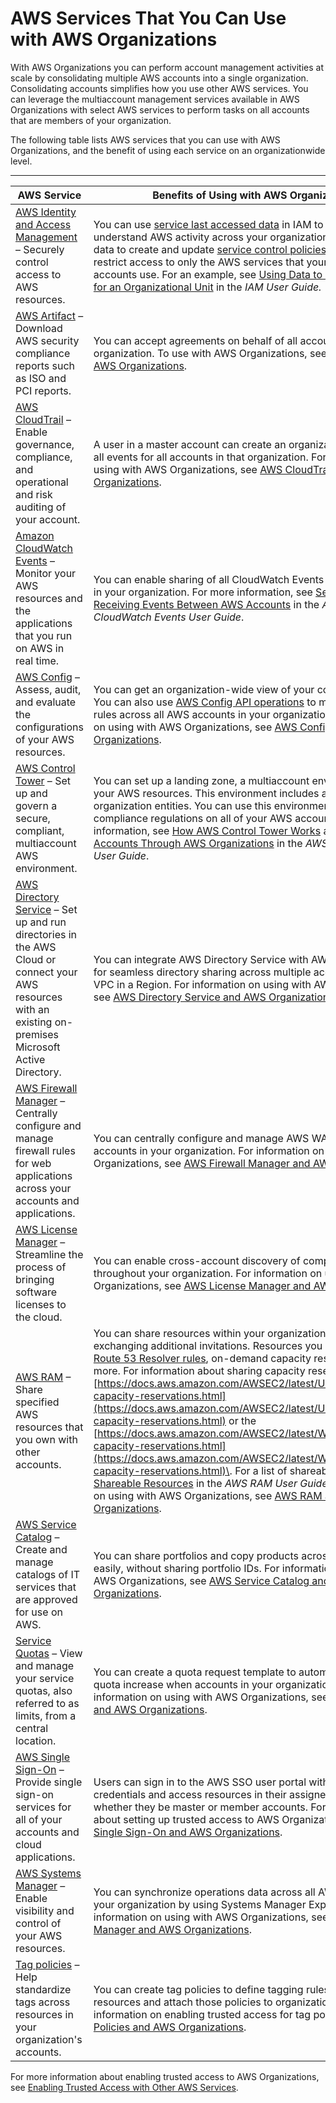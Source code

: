 # AWS Services That You Can Use with AWS Organizations<a name="orgs_integrated-services-list"></a>

With AWS Organizations you can perform account management activities at scale by consolidating multiple AWS accounts into a single organization\. Consolidating accounts simplifies how you use other AWS services\. You can leverage the multiaccount management services available in AWS Organizations with select AWS services to perform tasks on all accounts that are members of your organization\. 

The following table lists AWS services that you can use with AWS Organizations, and the benefit of using each service on an organizationwide level\. 


****  

| AWS Service | Benefits of Using with AWS Organizations | 
| --- | --- | 
|  [AWS Identity and Access Management](https://docs.aws.amazon.com/IAM/latest/UserGuide/introduction.html) – Securely control access to AWS resources\.   |  You can use [service last accessed data](https://docs.aws.amazon.com/IAM/latest/UserGuide/access_policies_access-advisor.html) in IAM to help you better understand AWS activity across your organization\. You can use this data to create and update [service control policies \(SCPs\)](orgs_manage_policies_scp.md) that restrict access to only the AWS services that your organization's accounts use\.  For an example, see [Using Data to Refine Permissions for an Organizational Unit](https://docs.aws.amazon.com/IAM/latest/UserGuide/access_policies_access-advisor-example-scenarios.html#access_policies_access-advisor-reduce-permissions-orgs) in the *IAM User Guide\.*  | 
|  [AWS Artifact](https://docs.aws.amazon.com/artifact/latest/ug/what-is-aws-artifact.html) – Download AWS security compliance reports such as ISO and PCI reports\.  |  You can accept agreements on behalf of all accounts within your organization\. To use with AWS Organizations, see [AWS Artifact and AWS Organizations](services-that-can-integrate-art.md)\.  | 
| [AWS CloudTrail](https://docs.aws.amazon.com/awscloudtrail/latest/userguide/cloudtrail-user-guide.html) – Enable governance, compliance, and operational and risk auditing of your account\. |  A user in a master account can create an organization trail that logs all events for all accounts in that organization\. For information on using with AWS Organizations, see [AWS CloudTrail and AWS Organizations](services-that-can-integrate-ct.md)\.  | 
| [Amazon CloudWatch Events](https://docs.aws.amazon.com/AmazonCloudWatch/latest/events/WhatIsCloudWatch.html) – Monitor your AWS resources and the applications that you run on AWS in real time\. |  You can enable sharing of all CloudWatch Events across all accounts in your organization\.  For more information, see [Sending and Receiving Events Between AWS Accounts](https://docs.aws.amazon.com/AmazonCloudWatch/latest/events/CloudWatchEvents-CrossAccountEventDelivery.html) in the *Amazon CloudWatch Events User Guide*\.  | 
| [AWS Config](https://docs.aws.amazon.com/config/latest/developerguide/WhatIsConfig.html) – Assess, audit, and evaluate the configurations of your AWS resources\. |  You can get an organization\-wide view of your compliance status\. You can also use [AWS Config API operations](https://docs.aws.amazon.com/config/latest/APIReference/welcome.html) to manage AWS Config rules across all AWS accounts in your organization\. For information on using with AWS Organizations, see [AWS Config and AWS Organizations](services-that-can-integrate-config.md)\.  | 
|  [AWS Control Tower](https://docs.aws.amazon.com/controltower/latest/userguide/what-is-control-tower.html) – Set up and govern a secure, compliant, multiaccount AWS environment\.  |  You can set up a landing zone, a multiaccount environment for all of your AWS resources\. This environment includes an organization and organization entities\. You can use this environment to enforce compliance regulations on all of your AWS accounts\. For more information, see [How AWS Control Tower Works](https://docs.aws.amazon.com/controltower/latest/userguide/how-control-tower-works.html) and [Manage Accounts Through AWS Organizations](https://docs.aws.amazon.com/controltower/latest/userguide/organizations.html) in the *AWS Control Tower User Guide*\.  | 
| [AWS Directory Service](https://docs.aws.amazon.com/directoryservice/latest/admin-guide/what_is.html) – Set up and run directories in the AWS Cloud or connect your AWS resources with an existing on\-premises Microsoft Active Directory\. |  You can integrate AWS Directory Service with AWS Organizations for seamless directory sharing across multiple accounts and any VPC in a Region\. For information on using with AWS Organizations, see [AWS Directory Service and AWS Organizations](services-that-can-integrate-ads.md)\.  | 
| [AWS Firewall Manager](https://docs.aws.amazon.com/waf/latest/developerguide/what-is-aws-waf.html) – Centrally configure and manage firewall rules for web applications across your accounts and applications\. |  You can centrally configure and manage AWS WAF rules across accounts in your organization\. For information on using with AWS Organizations, see [AWS Firewall Manager and AWS Organizations](services-that-can-integrate-fms.md)\.  | 
| [AWS License Manager](https://docs.aws.amazon.com/license-manager/latest/userguide/license-manager.html) – Streamline the process of bringing software licenses to the cloud\. |  You can enable cross\-account discovery of computing resources throughout your organization\. For information on using with AWS Organizations, see [AWS License Manager and AWS Organizations](services-that-can-integrate-license-manager.md)\.  | 
| [AWS RAM](https://docs.aws.amazon.com/ram/latest/userguide/what-is.html) – Share specified AWS resources that you own with other accounts\. |  You can share resources within your organization without exchanging additional invitations\. Resources you can share include [Route 53 Resolver rules](https://docs.aws.amazon.com/Route53/latest/DeveloperGuide/resolver.html#resolver-overview-forward-vpc-to-network-using-rules), on\-demand capacity reservations, and more\. For information about sharing capacity reservations, see the [https://docs.aws.amazon.com/AWSEC2/latest/UserGuide/ec2-capacity-reservations.html](https://docs.aws.amazon.com/AWSEC2/latest/UserGuide/ec2-capacity-reservations.html) or the [https://docs.aws.amazon.com/AWSEC2/latest/WindowsGuide/ec2-capacity-reservations.html](https://docs.aws.amazon.com/AWSEC2/latest/WindowsGuide/ec2-capacity-reservations.html)\. For a list of shareable resources, see [Shareable Resources](https://docs.aws.amazon.com/ram/latest/userguide/shareable.html) in the *AWS RAM User Guide*\.  For information on using with AWS Organizations, see [AWS RAM and AWS Organizations](services-that-can-integrate-ram.md)\.  | 
| [AWS Service Catalog](https://docs.aws.amazon.com/servicecatalog/latest/adminguide/introduction.html) – Create and manage catalogs of IT services that are approved for use on AWS\. |  You can share portfolios and copy products across accounts more easily, without sharing portfolio IDs\. For information on using with AWS Organizations, see [AWS Service Catalog and AWS Organizations](services-that-can-integrate-service-catalog.md)\.   | 
| [Service Quotas](https://docs.aws.amazon.com/servicequotas/latest/userguide/intro.html) – View and manage your service quotas, also referred to as limits, from a central location\. |  You can create a quota request template to automatically request a quota increase when accounts in your organization are created\. For information on using with AWS Organizations, see [Service Quotas and AWS Organizations](services-that-can-integrate-service-quotas.md)\.  | 
| [AWS Single Sign\-On](https://docs.aws.amazon.com/singlesignon/latest/userguide//what-is.html) – Provide single sign\-on services for all of your accounts and cloud applications\. |  Users can sign in to the AWS SSO user portal with their corporate credentials and access resources in their assigned accounts, whether they be master or member accounts\. For more information about setting up trusted access to AWS Organizations, see [AWS Single Sign\-On and AWS Organizations](services-that-can-integrate-peregrine.md)\.  | 
| [AWS Systems Manager](https://docs.aws.amazon.com/systems-manager/latest/userguide//what-is-systems-manager.html) – Enable visibility and control of your AWS resources\.  |  You can synchronize operations data across all AWS accounts in your organization by using Systems Manager Explorer\. For information on using with AWS Organizations, see [AWS Systems Manager and AWS Organizations](services-that-can-integrate-systems-manager.md)\.  | 
| [Tag policies](orgs_manage_policies_tag-policies.md) – Help standardize tags across resources in your organization's accounts\.  |  You can create tag policies to define tagging rules for specific resources and attach those policies to organization entities\. For information on enabling trusted access for tag policies, see [Tag Policies and AWS Organizations](orgs_integrate_services-tag-policies.md)\.  | 

For more information about enabling trusted access to AWS Organizations, see [Enabling Trusted Access with Other AWS Services](orgs_integrate_services.md)\.